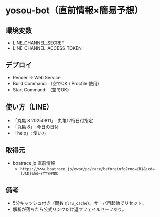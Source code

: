 # yosou-bot（直前情報×簡易予想）

## 環境変数
- LINE_CHANNEL_SECRET
- LINE_CHANNEL_ACCESS_TOKEN

## デプロイ
- Render → Web Service
- Build Command: （空でOK / Procfile 使用）
- Start Command: （空でOK）

## 使い方（LINE）
- 「丸亀 8 20250811」: 丸亀12桁日付指定
- 「丸亀 8」: 今日の日付
- 「help」: 使い方

## 取得元
- boatrace.jp 直前情報
  - `https://www.boatrace.jp/owpc/pc/race/beforeinfo?rno={R}&jcd={JCD}&hd=YYYYMMDD`

## 備考
- 5分キャッシュ付き（関数 `@lru_cache`）。サーバ再起動でリセット。
- 解析が落ちたら公式リンクだけ返すフェイルセーフあり。
